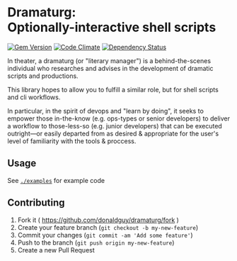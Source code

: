 # Dramaturg: <br>Optionally-interactive shell scripts
[![Gem Version](https://badge.fury.io/rb/dramaturg.svg)](http://badge.fury.io/rb/dramaturg) [![Code Climate](https://codeclimate.com/github/donaldguy/dramaturg/badges/gpa.svg)](https://codeclimate.com/github/donaldguy/dramaturg) [![Dependency Status](https://gemnasium.com/donaldguy/dramaturg.svg)](https://gemnasium.com/donaldguy/dramaturg)


In theater, a dramaturg (or "literary manager") is a behind-the-scenes individual who researches and advises in the development of dramatic scripts and productions.

This library hopes to allow you to fulfill a similar role, but for shell scripts and cli workflows.

In particular, in the spirit of devops and "learn by doing", it seeks to empower those in-the-know (e.g. ops-types or senior developers) to deliver a workflow to those-less-so (e.g. junior developers) that can be executed outright—or easily departed from as desired & appropriate for the user's level of familiarity with the tools & proccess.


## Usage

See [`./examples`](https://github.com/donaldguy/dramaturg/tree/master/examples) for example code

## Contributing

1. Fork it ( https://github.com/donaldguy/dramaturg/fork )
2. Create your feature branch (`git checkout -b my-new-feature`)
3. Commit your changes (`git commit -am 'Add some feature'`)
4. Push to the branch (`git push origin my-new-feature`)
5. Create a new Pull Request
